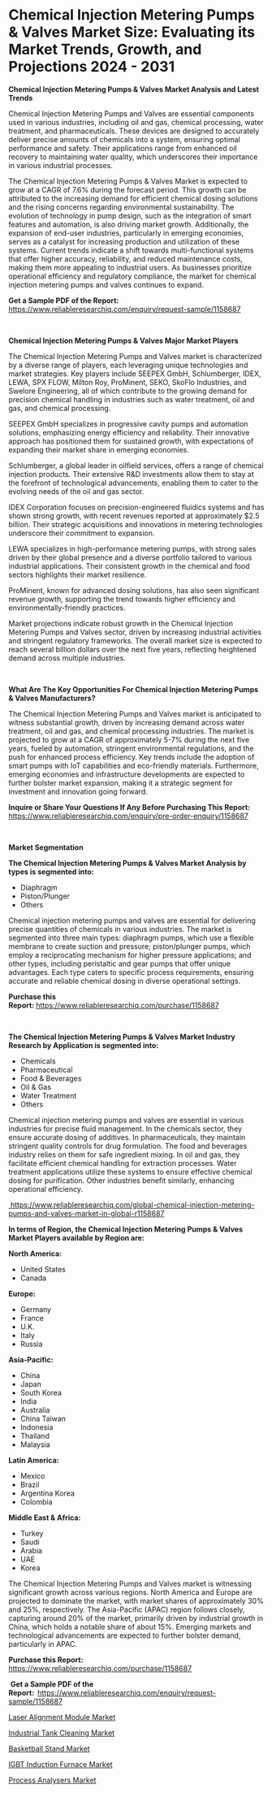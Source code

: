 <p><h1>Chemical Injection Metering Pumps & Valves Market Size: Evaluating its Market Trends, Growth, and Projections 2024 - 2031</h1></p><p><strong>Chemical Injection Metering Pumps & Valves Market Analysis and Latest Trends</strong></p>
<p><p>Chemical Injection Metering Pumps and Valves are essential components used in various industries, including oil and gas, chemical processing, water treatment, and pharmaceuticals. These devices are designed to accurately deliver precise amounts of chemicals into a system, ensuring optimal performance and safety. Their applications range from enhanced oil recovery to maintaining water quality, which underscores their importance in various industrial processes.</p><p>The Chemical Injection Metering Pumps & Valves Market is expected to grow at a CAGR of 7.6% during the forecast period. This growth can be attributed to the increasing demand for efficient chemical dosing solutions and the rising concerns regarding environmental sustainability. The evolution of technology in pump design, such as the integration of smart features and automation, is also driving market growth. Additionally, the expansion of end-user industries, particularly in emerging economies, serves as a catalyst for increasing production and utilization of these systems. Current trends indicate a shift towards multi-functional systems that offer higher accuracy, reliability, and reduced maintenance costs, making them more appealing to industrial users. As businesses prioritize operational efficiency and regulatory compliance, the market for chemical injection metering pumps and valves continues to expand.</p></p>
<p><strong>Get a Sample PDF of the Report:&nbsp;</strong> <a href="https://www.reliableresearchiq.com/enquiry/request-sample/1158687?utm_campaign=101&utm_medium=2&utm_source=Github&utm_content=ia&utm_term=05122024&utm_id=chemical-injection-metering-pumps-valves">https://www.reliableresearchiq.com/enquiry/request-sample/1158687</a></p>
<p>&nbsp;</p>
<p><strong>Chemical Injection Metering Pumps & Valves Major Market Players</strong></p>
<p><p>The Chemical Injection Metering Pumps and Valves market is characterized by a diverse range of players, each leveraging unique technologies and market strategies. Key players include SEEPEX GmbH, Schlumberger, IDEX, LEWA, SPX FLOW, Milton Roy, ProMinent, SEKO, SkoFlo Industries, and Swelore Engineering, all of which contribute to the growing demand for precision chemical handling in industries such as water treatment, oil and gas, and chemical processing.</p><p>SEEPEX GmbH specializes in progressive cavity pumps and automation solutions, emphasizing energy efficiency and reliability. Their innovative approach has positioned them for sustained growth, with expectations of expanding their market share in emerging economies.</p><p>Schlumberger, a global leader in oilfield services, offers a range of chemical injection products. Their extensive R&D investments allow them to stay at the forefront of technological advancements, enabling them to cater to the evolving needs of the oil and gas sector.</p><p>IDEX Corporation focuses on precision-engineered fluidics systems and has shown strong growth, with recent revenues reported at approximately $2.5 billion. Their strategic acquisitions and innovations in metering technologies underscore their commitment to expansion.</p><p>LEWA specializes in high-performance metering pumps, with strong sales driven by their global presence and a diverse portfolio tailored to various industrial applications. Their consistent growth in the chemical and food sectors highlights their market resilience.</p><p>ProMinent, known for advanced dosing solutions, has also seen significant revenue growth, supporting the trend towards higher efficiency and environmentally-friendly practices.</p><p>Market projections indicate robust growth in the Chemical Injection Metering Pumps and Valves sector, driven by increasing industrial activities and stringent regulatory frameworks. The overall market size is expected to reach several billion dollars over the next five years, reflecting heightened demand across multiple industries.</p></p>
<p>&nbsp;</p>
<p><strong>What Are The Key Opportunities For Chemical Injection Metering Pumps & Valves Manufacturers?</strong></p>
<p><p>The Chemical Injection Metering Pumps and Valves market is anticipated to witness substantial growth, driven by increasing demand across water treatment, oil and gas, and chemical processing industries. The market is projected to grow at a CAGR of approximately 5-7% during the next five years, fueled by automation, stringent environmental regulations, and the push for enhanced process efficiency. Key trends include the adoption of smart pumps with IoT capabilities and eco-friendly materials. Furthermore, emerging economies and infrastructure developments are expected to further bolster market expansion, making it a strategic segment for investment and innovation going forward.</p></p>
<p><strong>Inquire or Share Your Questions If Any Before Purchasing This Report:</strong> <a href="https://www.reliableresearchiq.com/enquiry/pre-order-enquiry/1158687?utm_campaign=101&utm_medium=2&utm_source=Github&utm_content=ia&utm_term=05122024&utm_id=chemical-injection-metering-pumps-valves">https://www.reliableresearchiq.com/enquiry/pre-order-enquiry/1158687</a></p>
<p>&nbsp;</p>
<p><strong>Market Segmentation</strong></p>
<p><strong>The Chemical Injection Metering Pumps & Valves Market Analysis by types is segmented into:</strong></p>
<p><ul><li>Diaphragm</li><li>Piston/Plunger</li><li>Others</li></ul></p>
<p><p>Chemical injection metering pumps and valves are essential for delivering precise quantities of chemicals in various industries. The market is segmented into three main types: diaphragm pumps, which use a flexible membrane to create suction and pressure; piston/plunger pumps, which employ a reciprocating mechanism for higher pressure applications; and other types, including peristaltic and gear pumps that offer unique advantages. Each type caters to specific process requirements, ensuring accurate and reliable chemical dosing in diverse operational settings.</p></p>
<p><strong>Purchase this Report:&nbsp;</strong><a href="https://www.reliableresearchiq.com/purchase/1158687?utm_campaign=101&utm_medium=2&utm_source=Github&utm_content=ia&utm_term=05122024&utm_id=chemical-injection-metering-pumps-valves">https://www.reliableresearchiq.com/purchase/1158687</a></p>
<p>&nbsp;</p>
<p><strong>The Chemical Injection Metering Pumps & Valves Market Industry Research by Application is segmented into:</strong></p>
<p><ul><li>Chemicals</li><li>Pharmaceutical</li><li>Food & Beverages</li><li>Oil & Gas</li><li>Water Treatment</li><li>Others</li></ul></p>
<p><p>Chemical injection metering pumps and valves are essential in various industries for precise fluid management. In the chemicals sector, they ensure accurate dosing of additives. In pharmaceuticals, they maintain stringent quality controls for drug formulation. The food and beverages industry relies on them for safe ingredient mixing. In oil and gas, they facilitate efficient chemical handling for extraction processes. Water treatment applications utilize these systems to ensure effective chemical dosing for purification. Other industries benefit similarly, enhancing operational efficiency.</p></p>
<p><a href="https://www.reliableresearchiq.com/global-chemical-injection-metering-pumps-and-valves-market-in-global-r1158687?utm_campaign=101&utm_medium=2&utm_source=Github&utm_content=ia&utm_term=05122024&utm_id=chemical-injection-metering-pumps-valves">&nbsp;https://www.reliableresearchiq.com/global-chemical-injection-metering-pumps-and-valves-market-in-global-r1158687</a></p>
<p><strong>In terms of Region, the Chemical Injection Metering Pumps & Valves Market Players available by Region are:</strong></p>
<p>
    <p> <strong> North America: </strong>
        <ul>
            <li>United States</li>
            <li>Canada</li>
        </ul>
        </p> 
    <p> <strong> Europe: </strong>
        <ul>
            <li>Germany</li>
            <li>France</li>
            <li>U.K.</li>
            <li>Italy</li>
            <li>Russia</li>
        </ul>
        </p> 
    <p> <strong> Asia-Pacific: </strong>
        <ul>
            <li>China</li>
            <li>Japan</li>
            <li>South Korea</li>
            <li>India</li>
            <li>Australia</li>
            <li>China Taiwan</li>
            <li>Indonesia</li>
            <li>Thailand</li>
            <li>Malaysia</li>
        </ul>
        </p> 
    <p> <strong> Latin America: </strong>
        <ul>
            <li>Mexico</li>
            <li>Brazil</li>
            <li>Argentina Korea</li>
            <li>Colombia</li>
        </ul>
        </p> 
    <p> <strong> Middle East & Africa: </strong>
        <ul>
            <li>Turkey</li>
            <li>Saudi</li>
            <li>Arabia</li>
            <li>UAE</li>
            <li>Korea</li>
        </ul>
    </p>
    </p>
<p><p>The Chemical Injection Metering Pumps and Valves market is witnessing significant growth across various regions. North America and Europe are projected to dominate the market, with market shares of approximately 30% and 25%, respectively. The Asia-Pacific (APAC) region follows closely, capturing around 20% of the market, primarily driven by industrial growth in China, which holds a notable share of about 15%. Emerging markets and technological advancements are expected to further bolster demand, particularly in APAC.</p></p>
<p><strong>Purchase this Report: </strong><a href="https://www.reliableresearchiq.com/purchase/1158687?utm_campaign=101&utm_medium=2&utm_source=Github&utm_content=ia&utm_term=05122024&utm_id=chemical-injection-metering-pumps-valves">https://www.reliableresearchiq.com/purchase/1158687</a></p>
<p>&nbsp;<strong>Get a Sample PDF of the Report:&nbsp;&nbsp;</strong><a href="https://www.reliableresearchiq.com/enquiry/request-sample/1158687?utm_campaign=101&utm_medium=2&utm_source=Github&utm_content=ia&utm_term=05122024&utm_id=chemical-injection-metering-pumps-valves">https://www.reliableresearchiq.com/enquiry/request-sample/1158687</a></p>
<p><strong></strong></p>
<p><p><a href="https://issuu.com/reportprime-2/docs/laser-alignment-module-market-size-2030.pptx?utm_campaign=101&utm_medium=2&utm_source=Github&utm_content=ia&utm_term=05122024&utm_id=chemical-injection-metering-pumps-valves">Laser Alignment Module Market</a></p><p><a href="https://www.linkedin.com/pulse/industrial-tank-cleaning-industry-report-revenue-forecast-market-ld9qf?utm_campaign=101&utm_medium=2&utm_source=Github&utm_content=ia&utm_term=05122024&utm_id=chemical-injection-metering-pumps-valves">Industrial Tank Cleaning Market</a></p><p><a href="https://www.linkedin.com/pulse/basketball-stand-market-size-grow-137-cagr-from-2024-2031-emphasis-wdgoe?utm_campaign=101&utm_medium=2&utm_source=Github&utm_content=ia&utm_term=05122024&utm_id=chemical-injection-metering-pumps-valves">Basketball Stand Market</a></p><p><a href="https://issuu.com/reportprime-2/docs/igbt-induction-furnace-market-size-2030.pptx?utm_campaign=101&utm_medium=2&utm_source=Github&utm_content=ia&utm_term=05122024&utm_id=chemical-injection-metering-pumps-valves">IGBT Induction Furnace Market</a></p><p><a href="https://www.linkedin.com/pulse/comprehensive-review-process-analysers-market-size-revenue-oh9uf?utm_campaign=101&utm_medium=2&utm_source=Github&utm_content=ia&utm_term=05122024&utm_id=chemical-injection-metering-pumps-valves">Process Analysers Market</a></p></p>